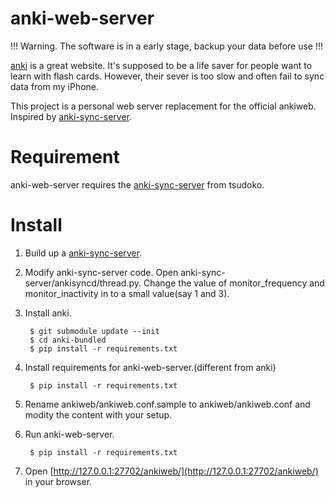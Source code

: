 # anki-web-server

!!! Warning. The software is in a early stage, backup your data before use !!!

[anki](https://apps.ankiweb.net/) is a great website. It's supposed to be a life saver for people want to learn with flash cards. However, their sever is too slow and often fail to sync data from my iPhone.

This project is a personal web server replacement for the official ankiweb. Inspired by [anki-sync-server](https://github.com/tsudoko/anki-sync-server).

# Requirement
anki-web-server requires the [anki-sync-server](https://github.com/tsudoko/anki-sync-server) from tsudoko.

# Install
1. Build up a [anki-sync-server](https://github.com/tsudoko/anki-sync-server).

2. Modify anki-sync-server code. Open anki-sync-server/ankisyncd/thread.py. Change the value of monitor_frequency and monitor_inactivity in  to a small value(say 1 and 3).

3. Install anki.

        $ git submodule update --init
        $ cd anki-bundled
        $ pip install -r requirements.txt

4. Install requirements for anki-web-server.(different from anki)

        $ pip install -r requirements.txt

5. Rename ankiweb/ankiweb.conf.sample to ankiweb/ankiweb.conf and modity the content with your setup.

6. Run anki-web-server.

        $ pip install -r requirements.txt

7. Open [http://127.0.0.1:27702/ankiweb/](http://127.0.0.1:27702/ankiweb/) in your browser.